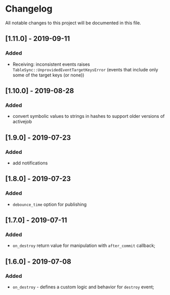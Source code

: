# Changelog
All notable changes to this project will be documented in this file.

## [1.11.0] - 2019-09-11
### Added
- Receiving: inconsistent events raises `TableSync::UnprovidedEventTargetKeysError`
  (events that include only some of the target keys (or none))

## [1.10.0] - 2019-08-28
### Added
- convert symbolic values to strings in hashes to support older versions of activejob

## [1.9.0] - 2019-07-23
### Added
- add notifications

## [1.8.0] - 2019-07-23
### Added
- `debounce_time` option for publishing

## [1.7.0] - 2019-07-11
### Added
- `on_destroy` return value for manipulation with `after_commit` callback;

## [1.6.0] - 2019-07-08
### Added
- `on_destroy` - defines a custom logic and behavior for `destroy` event;
